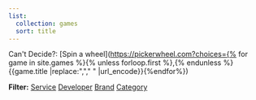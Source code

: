```yaml
---
list:
  collection: games
  sort: title
---
```

Can't Decide?: [Spin a wheel](https://pickerwheel.com?choices={% for game in site.games %}{% unless forloop.first %},{% endunless %}{{game.title |replace:","," " |url_encode}}{%endfor%})

<strong>Filter:</strong> <a class="btn" href="{% include url.html url='/services' %}">Service</a> <a class="btn" href="{% include url.html url='/developers' %}">Developer</a> <a class="btn" href="{% include url.html url='/brands' %}">Brand</a> <a class="btn" href="{% include url.html url='/categories' %}">Category</a>